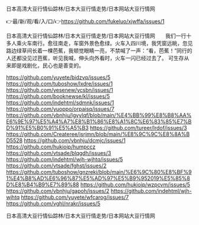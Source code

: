 日本高清大豆行情仙踪林/日本大豆行情走势/日本网站大豆行情网

👉最/新/观/看/入/口/👉https://github.com/fukeluo/xjwffa/issues/1

日本高清大豆行情仙踪林/日本大豆行情走势/日本网站大豆行情网　　我们一行十多人乘火车南行。愈往南走，车窗外景色愈绿。火车入四川境，我凭窗远眺，忽见路边绿草间长着一棵芭蕉，我顿觉眼睛一亮，不禁喊了一声：“看，芭蕉！”同行的人还都没见过芭蕉，听见我喊，伸头向外看时，火车一闪已经过去了。
可生存从来即是戏剧化，民心也是善变的。


https://github.com/yuyete/bidzvq/issues/5
https://github.com/tuboshow/lxdre/issues/1
https://github.com/yesenew/ycsbn/issues/1
https://github.com/booknewse/kl/issues/5
https://github.com/indehtml/sdmnk/issues/1
https://github.com/yuoppo/orpaisq/issues/7
https://github.com/vbnhju/lgyylqf/blob/main/%E4%BB%99%E8%B8%AA%E6%9E%97%E5%A4%A7%E8%B1%86%E8%A1%8C%E6%83%85%E7%BD%91%E5%B0%91%E5%A5%B3
https://github.com/tureer/lrdof/issues/3
https://github.com/Createree/jsrjmn/blob/main/%E8%9C%9C%E8%8A%BD5528
https://github.com/vbnhju/dcmjc/issues/1
https://github.com/hukioip/humpccz
https://github.com/vtsade/blqgdh/issues/3
https://github.com/indehtml/wjh-wjhtq/issues/5
https://github.com/vtsade/fghst/issues/2
https://github.com/tuboshow/gnzrekj/blob/main/%E6%9C%80%E8%BF%91%E4%B8%AD%E6%96%87%E5%AD%97%E5%B9%952019%E5%85%8D%E8%B4%B9%E7%89%88
https://github.com/hukioip/wzpcvm/issues/5
https://github.com/vbnhju/gapoh/issues/2
https://github.com/indehtml/wjh-wjhtq
https://github.com/yuyete/wfcarog/issues/7
https://github.com/vghl/nrakr/issues/5

日本高清大豆行情仙踪林/日本大豆行情走势/日本网站大豆行情网
